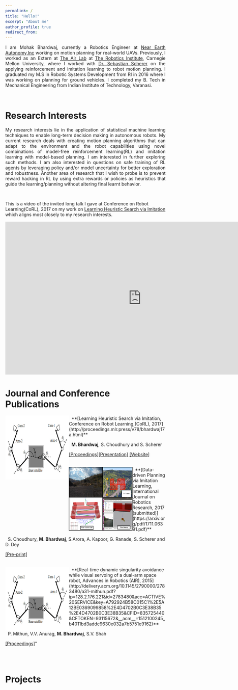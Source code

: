 ```yaml
---
permalink: /
title: "Hello!"
excerpt: "About me"
author_profile: true
redirect_from: 
---
```

<p align="justify"> 
I am Mohak Bhardwaj, currently a Robotics Engineer at <a href="http://www.nearearth.aero/">Near Earth Autonomy,Inc</a> working on  motion planning for real-world UAVs. Previously, I worked as an Extern at <a href="https://www.ri.cmu.edu/robotics-area/air-lab/">The Air Lab</a> at <a href="https://www.ri.cmu.edu/">The Robotics Institute</a>, Carnegie Mellon University, where I worked with <a href="https://www.ri.cmu.edu/ri-faculty/sebastian-scherer/">Dr. Sebastian Scherer</a> on the applying reinforcement and imitation learning to robot motion planning. I graduated my M.S in Robotic Systems Development from RI in 2016 where I was working on planning for ground vehicles. I completed my B. Tech in Mechanical Engineering from Indian Institute of Technology, Varanasi.
</p>
<br>

Research Interests
======
<p align="justify">
My research interests lie in the application of statistical machine learning techniques to enable long-term decision making in autonomous robots. My current research deals with creating motion planning algorithms that can adapt to the environment and the robot capabilities using novel combinations of model-free reinforcement learning(RL) and imitation learning with model-based planning. I am interested in further exploring such methods. I am also interested in questions on safe training of RL agents by leveraging policy and/or model uncertainty for better exploration and robustness. Another area of research that I wish to probe is to prevent reward hacking in RL by using extra rewards or policies as heuristics that guide the learning/planning without altering final learnt behavior. 
</p>     
<br>

This is a video of the invited long talk I gave at Conference on Robot Learning(CoRL), 2017 on my work on [Learning Heuristic Search via Imitation](https://mohakbhardwaj.github.io/SaIL/) which aligns most closely to my research interests.
<iframe width="854" height="480" src="https://www.youtube.com/embed/OFmWo36N98U" frameborder="0" gesture="media" allow="encrypted-media" allowfullscreen></iframe>
<br>

Journal and Conference Publications
======

<img src="images/visual_servoing.png" alt="" width="200" height="200" align="left">
&nbsp; **[Learning Heuristic Search via Imitation, Conference on Robot  Learning,(CoRL), 2017](http://proceedings.mlr.press/v78/bhardwaj17a.html)**

 &nbsp; **M. Bhardwaj**, S. Choudhury and S. Scherer

[[Proceedings]](http://proceedings.mlr.press/v78/bhardwaj17a/bhardwaj17a.pdf)[[Presentation]](../files/corl_ppt.pdf) [[Website]](https://goo.gl/YXkQAC)
 <br>
 <br>

<img src="images/data_driven_planning.png" alt="" width="200" height="200" align="left">
&nbsp; **[Data-driven Planning via Imitation Learning, International Journal on Robotics Research, 2017 (submitted)](https://arxiv.org/pdf/1711.06391.pdf)** 

 &nbsp; S. Choudhury, **M. Bhardwaj**, S.Arora, A. Kapoor, G. Ranade, S. Scherer and D. Dey

[[Pre-print]](https://arxiv.org/abs/1711.06391)
  <br>
  <br>

<img src="images/visual_servoing.png" alt="" width="200" height="200" align="left">
&nbsp; **[Real-time dynamic singularity avoidance while visual servoing of a dual-arm space robot, Advances in Robotics (AIR), 2015](http://delivery.acm.org/10.1145/2790000/2783480/a31-mithun.pdf?ip=128.2.176.221&id=2783480&acc=ACTIVE%20SERVICE&key=A792924B58C015C1%2E5A12BE0369099858%2E4D4702B0C3E38B35%2E4D4702B0C3E38B35&CFID=835725440&CFTOKEN=93115672&__acm__=1512100245_b4011bd3addc9630e032a7b5751e9162)**

 &nbsp; P. Mithun, V.V. Anurag, **M. Bhardwaj**, S.V. Shah

[[Proceedings]](https://dl.acm.org/citation.cfm?id=2783480)" 
  <br>
  <br>

<br>

Projects
======



